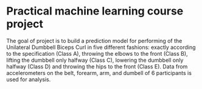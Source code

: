 # Practical machine learning course project

The goal of project is to build a prediction model for performing of the 
Unilateral Dumbbell Biceps Curl in five different fashions: exactly according to the specification (Class A), 
throwing the elbows to the front (Class B), lifting the dumbbell only halfway (Class C), 
lowering the dumbbell only halfway (Class D) and throwing the hips to the front (Class E). Data 
from accelerometers on the belt, forearm, arm, and dumbell of 6 participants is used for analysis.
